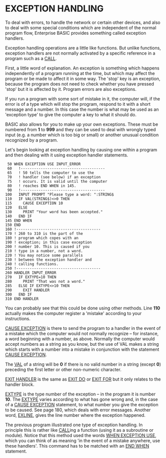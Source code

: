 # EXCEPTION HANDLING

To deal with errors, to handle the network or certain other devices, and also to deal with some special conditions which are independent of the normal program flow, Enterprise BASIC provides something called exception handlers.

Exception handling operations are a little like functions. But unlike functions, exception handlers are not normally activated by a specific reference in a program such as a [CALL](man_cs-call.md).

First, a little word of explanation. An exception is something which happens independently of a program running at the time, but which may affect the program or be made to affect it in some way. The 'stop' key is an exception, because the program does not need to check whether you have pressed 'stop' but it is affected by it. Program errors are also exceptions.

If you run a program with some sort of mistake in it, the computer will, if the error is of a type which will stop the program, respond to it with a short message and a number. In this case the number is what may be used as an 'exception type' to give the computer a key to what it should do.

BASIC also allows for you to make up your own exceptions. These must be numbered from **1** to **999** and they can be used to deal with wrongly typed input (e.g. a number which is too big or small) or another unusual condition recognized by a program.

Let's begin looking at exception handling by causing one within a program and then dealing with it using exception handler statements.
```
 50 WHEN EXCEPTION USE INPUT_ERROR
 60   !--------------------------------------
 65   ! 50 tells the computer to use the
 70   ! handler (see below) if an exception
 75   ! occurs. It is valid until the computer
 80   ! reaches END WHEN in 145.
 90   !--------------------------------------
100   INPUT PROMPT "Please type a word: ":STRING$
110   IF VAL(STRING$)<>0 THEN
115     CAUSE EXCEPTION 10
120   ELSE
130     PRINT "Your word has been accepted."
140   END IF
145 END WHEN
150 END
160 !--------------------------------------
170 ! 260 to 310 is the part of the
180 ! program which copes with an
190 ! exception; in this case exception
200 ! number 10. This is caused if you
210 ! type in a number, not a word.
220 ! You may notice some parallels
230 ! between the exception handler and
240 ! calling functions.
250 !--------------------------------------
260 HANDLER INPUT_ERROR
270   IF EXTYPE=10 THEN
280     PRINT "That was not a word."
285   ELSE IF EXTYPE<>10 THEN
290     EXIT HANDLER
300   END IF
310 END HANDLER
```
You can probably see that this could be done using other methods. Line **110** actually makes the computer register a 'mistake' according to your instructions.

[CAUSE EXCEPTION](man_cs-exception.md) is there to send the program to a handler in the event of a mistake which the computer would not normally recognize – for instance, a word beginning with a number, as above. Normally the computer would accept numbers as a string as you know, but the use of VAL makes a string which starts with a number into a mistake in conjunction with the statement [CAUSE EXCEPTION](man_cs-exception.md).

The [VAL](man_fn-val.md) of a string will be **0** if there is no valid number in a string (except **0**) preceding the first letter or other non-numeric character.

[EXIT HANDLER](man_cs-exit-handler.md) is the same as [EXIT DO](man_cs-exit.md) or [EXIT FOR](man_cs-exit.md) but it only relates to the handler block.

[EXTYPE](man_fn-extype.md) is the type number of the exception – in the program it is number **10**. The [EXTYPE](man_fn-extype.md) varies according to what has gone wrong and, in the case of a [CAUSE EXCEPTION](man_cs-exception.md) statement, to what number you give the exception to be caused. See page 180, which deals with error messages. Another word, [EXLINE](man_fn-exline.md), gives the line number where the exception happened.

The previous program illustrated one type of exception handling. In principle this is rather like [CALL](man_cs-call.md)ing a function (using it as a subroutine or module). Notice that this method used the words [WHEN EXCEPTION USE](man_cs-when.md), which you can think of as meaning 'in the event of a mistake anywhere, use these handlers'. This command has to be matched with an [END WHEN](man_cs-end.md) statement.
